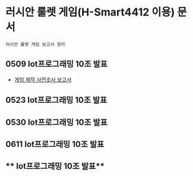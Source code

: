 # **러시안 룰렛 게임(H-Smart4412 이용) 문서**
	러시안 룰렛 게임 보고서 정리

## **0509 Iot프로그래밍 10조 발표**

 - [게임 제작 사전조사 보고서](https://github.com/kimnamgyo/iot_programing_team10/blob/main/doc/0509%20Iot%ED%94%84%EB%A1%9C%EA%B7%B8%EB%9E%98%EB%B0%8D%2010%EC%A1%B0%20%EB%B0%9C%ED%91%9C.pdf)
## **0523 Iot프로그래밍 10조 발표**
## **0530 Iot프로그래밍 10조 발표**
## **0611 Iot프로그래밍 10조 발표**
## ** Iot프로그래밍 10조 발표**
